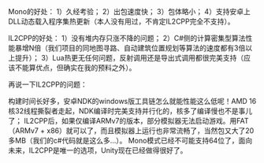 Mono的好处：
1）久经考验；
2）出包速度快；
3）包体略小；
4）支持安卓上DLL动态载入程序集热更新（本人没有用过，不肯定IL2CPP完全不支持）。

IL2CPP的好处：
1）没有堆内存只涨不降的问题；
2）C#侧的计算密集型算法性能暴增N倍（我们项目的同地图寻路、自动建筑位置规划等算法的速度都有3倍以上提升）；
3）Lua热更无任何问题，反射调用还是导出式调用都很完美支持（应该不能算优点，但确实在我的预料之外）。

再说一下IL2CPP的问题：

构建时间长好多，安卓NDK的windows版工具链怎么就能性能这么低呢！AMD 16核32线程撕裂者走起，NDK编译时完美支持并行化的，核多了编译慢也不是事儿了；
IL2CPP后，如果仅编译ARMv7的版本，部分模拟器无法启动游戏。用FAT（ARMv7 + x86）就可以了，而且模拟器上运行也非常流畅了，当然包又大了20多MB（我们的c#代码就是这么多…）。
Mono模式已经不可能支持64位了，面向未来，IL2CPP是唯一的选项，Unity现在已经做得很好了。

